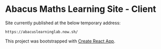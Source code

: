 # Abacus Maths Learning Site - Client

Site currently published at the below temporary address:
```
https://abacuslearninglab.now.sh/
```




This project was bootstrapped with [Create React App](https://github.com/facebookincubator/create-react-app).